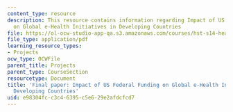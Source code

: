 ```yaml
---
content_type: resource
description: This resource contains information regarding Impact of US Federal Funding
  on Global e-Health Initiatives in Developing Countries
file: https://ol-ocw-studio-app-qa.s3.amazonaws.com/courses/hst-s14-health-information-systems-to-improve-quality-of-care-in-resource-poor-settings-spring-2012/e98304fcc3c46395c5e629e2afdcfcd7_MITHST_S14S12_proj_usfund.pdf
file_type: application/pdf
learning_resource_types:
- Projects
ocw_type: OCWFile
parent_title: Projects
parent_type: CourseSection
resourcetype: Document
title: 'Final paper: Impact of US Federal Funding on Global e-Health Initiatives in
  Developing Countries'
uid: e98304fc-c3c4-6395-c5e6-29e2afdcfcd7
---
```

